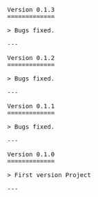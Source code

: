 <pre>

Version 0.1.3
=============

> Bugs fixed.

---

Version 0.1.2
=============

> Bugs fixed.

---

Version 0.1.1
=============

> Bugs fixed.

---

Version 0.1.0
=============

> First version Project

---

</pre>